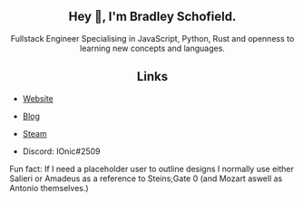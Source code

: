 <h2 align="center">Hey 👋, I'm Bradley Schofield.</h2>
<p align="center">Fullstack Engineer Specialising in JavaScript, Python, Rust and openness to learning new concepts and languages.</p>

<h2 align="center">Links</h2>

- [Website](https://ionicisere.co.uk)

- [Blog](https://blog.ionicisere.co.uk)

- [Steam](https://steamcommunity.com/id/ionicisere)

- Discord: IOnic#2509

<p>Fun fact: If I need a placeholder user to outline designs I normally use either Salieri or Amadeus as a reference to Steins;Gate 0 (and Mozart aswell as Antonio themselves.)</p>
